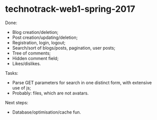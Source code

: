 # technotrack-web1-spring-2017

Done:
- Blog creation/deletion;
- Post creation/updating/deletion;
- Registration, login, logout;
- Search/sort of blogs/posts, pagination, user posts;
- Tree of comments;
- Hidden comment field;
- Likes/dislikes.

Tasks:
- Parse GET parameters for search in one distinct form, with extensive use of js;
- Probably: files, which are not avatars.

Next steps:
- Database/optimisation/cache fun.
